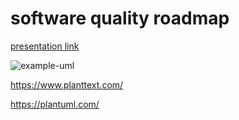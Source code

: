 # software quality roadmap

[presentation link](https://docs.google.com/presentation/d/18azhReloCdjwvfW7C4ce3Yi9Kz64Fy0x93JE3EV0IZ0/edit?usp=sharing)

![example-uml](http://www.plantuml.com/plantuml/proxy?cache=no&src=https://raw.githubusercontent.com/levplotkin/software-quality-roadmap/master/software-quality-roadmap.iuml)

https://www.planttext.com/

https://plantuml.com/


